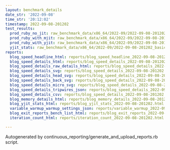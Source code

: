 ```yaml
---
layout: benchmark_details
date_str: '2022-09-08'
time_str: '20:12:02'
timestamp: 2022-09-08-201202
test_results:
  prod_ruby_no_jit: raw_benchmark_data/x86_64/2022-09/2022-09-08-201202_basic_benchmark_prod_ruby_no_jit.json
  prod_ruby_with_mjit: raw_benchmark_data/x86_64/2022-09/2022-09-08-201202_basic_benchmark_prod_ruby_with_mjit.json
  prod_ruby_with_yjit: raw_benchmark_data/x86_64/2022-09/2022-09-08-201202_basic_benchmark_prod_ruby_with_yjit.json
  yjit_stats: raw_benchmark_data/x86_64/2022-09/2022-09-08-201202_basic_benchmark_yjit_stats.json
reports:
  blog_speed_headline_html: reports/blog_speed_headline_2022-09-08-201202.html
  blog_speed_details_html: reports/blog_speed_details_2022-09-08-201202.html
  blog_speed_details_raw_details_html: reports/blog_speed_details_2022-09-08-201202.raw_details.html
  blog_speed_details_svg: reports/blog_speed_details_2022-09-08-201202.svg
  blog_speed_details_head_svg: reports/blog_speed_details_2022-09-08-201202.head.svg
  blog_speed_details_back_svg: reports/blog_speed_details_2022-09-08-201202.back.svg
  blog_speed_details_micro_svg: reports/blog_speed_details_2022-09-08-201202.micro.svg
  blog_speed_details_tripwires_json: reports/blog_speed_details_2022-09-08-201202.tripwires.json
  blog_speed_details_csv: reports/blog_speed_details_2022-09-08-201202.csv
  blog_memory_details_html: reports/blog_memory_details_2022-09-08-201202.html
  blog_yjit_stats_html: reports/blog_yjit_stats_2022-09-08-201202.html
  variable_warmup_warmup_settings_json: reports/variable_warmup_2022-09-08-201202.warmup_settings.json
  blog_exit_reports_bench_list_html: reports/blog_exit_reports_2022-09-08-201202.bench_list.html
  iteration_count_html: reports/iteration_count_2022-09-08-201202.html

---
```

Autogenerated by continuous_reporting/generate_and_upload_reports.rb script.
